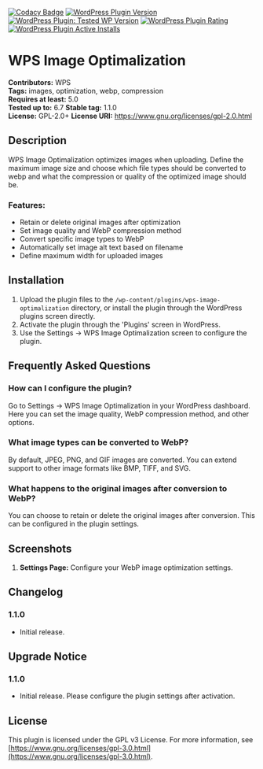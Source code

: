 [![Codacy Badge](https://app.codacy.com/project/badge/Grade/f1f87b64a2474aa7bbd1b62007d17c8b)](https://app.codacy.com/gh/strankanakluc/wps-image-optimalization/dashboard?utm_source=gh&utm_medium=referral&utm_content=&utm_campaign=Badge_grade)
[![WordPress Plugin Version](https://img.shields.io/wordpress/plugin/v/wps-image-optimalization)](https://wordpress.org/plugins/wps-image-optimalization/)
[![WordPress Plugin: Tested WP Version](https://img.shields.io/wordpress/plugin/tested/wps-image-optimalization)](https://wordpress.org/plugins/wps-image-optimalization/)
[![WordPress Plugin Rating](https://img.shields.io/wordpress/plugin/stars/wps-image-optimalization)](https://wordpress.org/plugins/wps-image-optimalization/)
[![WordPress Plugin Active Installs](https://img.shields.io/wordpress/plugin/installs/wps-image-optimalization)](https://wordpress.org/plugins/wps-image-optimalization/)
# WPS Image Optimalization

**Contributors:** WPS  
**Tags:** images, optimization, webp, compression  
**Requires at least:** 5.0  
**Tested up to:** 6.7 
**Stable tag:** 1.1.0  
**License:** GPL-2.0+ 
**License URI:** https://www.gnu.org/licenses/gpl-2.0.html

## Description

WPS Image Optimalization optimizes images when uploading. Define the maximum image size and choose which file types should be converted to webp and what the compression or quality of the optimized image should be.

### Features:
- Retain or delete original images after optimization
- Set image quality and WebP compression method
- Convert specific image types to WebP
- Automatically set image alt text based on filename
- Define maximum width for uploaded images

## Installation

1. Upload the plugin files to the `/wp-content/plugins/wps-image-optimalization` directory, or install the plugin through the WordPress plugins screen directly.
2. Activate the plugin through the 'Plugins' screen in WordPress.
3. Use the Settings -> WPS Image Optimalization screen to configure the plugin.

## Frequently Asked Questions

### How can I configure the plugin?

Go to Settings -> WPS Image Optimalization in your WordPress dashboard. Here you can set the image quality, WebP compression method, and other options.

### What image types can be converted to WebP?

By default, JPEG, PNG, and GIF images are converted. You can extend support to other image formats like BMP, TIFF, and SVG.

### What happens to the original images after conversion to WebP?

You can choose to retain or delete the original images after conversion. This can be configured in the plugin settings.

## Screenshots

1. **Settings Page:** Configure your WebP image optimization settings.

## Changelog

### 1.1.0
* Initial release.

## Upgrade Notice

### 1.1.0
* Initial release. Please configure the plugin settings after activation.

## License

This plugin is licensed under the GPL v3 License. For more information, see [https://www.gnu.org/licenses/gpl-3.0.html](https://www.gnu.org/licenses/gpl-3.0.html).

